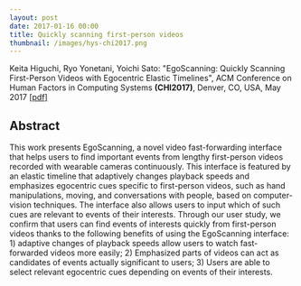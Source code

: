 ```yaml
---
layout: post
date: 2017-01-16 00:00
title: Quickly scanning first-person videos 
thumbnail: /images/hys-chi2017.png
---
```


Keita Higuchi, Ryo Yonetani, Yoichi Sato: "EgoScanning: Quickly Scanning First-Person Videos with Egocentric Elastic Timelines", ACM Conference on Human Factors in Computing Systems **(CHI2017)**, Denver, CO, USA, May 2017 [[pdf]](/papers/hys-chi2017.pdf)

<!--more-->

## Abstract

This work presents EgoScanning, a novel video fast-forwarding interface that helps users to find important events from lengthy first-person videos recorded with wearable cameras continuously. This interface is featured by an elastic timeline that adaptively changes playback speeds and emphasizes egocentric cues specific to first-person videos, such as hand manipulations, moving, and conversations with people, based on computer-vision techniques. The interface also allows users to input which of such cues are relevant to events of their interests. Through our user study, we confirm that users can find events of interests quickly from first-person videos thanks to the following benefits of using the EgoScanning interface: 1) adaptive changes of playback speeds allow users to watch fast-forwarded videos more easily; 2) Emphasized parts of videos can act as candidates of events actually significant to users; 3) Users are able to select relevant egocentric cues depending on events of their interests.

